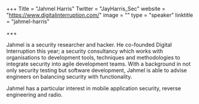 +++
Title = "Jahmel Harris"
Twitter = "JayHarris_Sec"
website = "https://www.digitalinterruption.com/"
image = ""
type = "speaker"
linktitle = "jahmel-harris"

+++

Jahmel is a security researcher and hacker. He co-founded Digital Interruption this year; a security consultancy which works with organisations to development tools, techniques and methodologies to integrate security into agile development teams. With a background in not only security testing but software development, Jahmel is able to advise engineers on balancing security with functionality.

Jahmel has a particular interest in mobile application security, reverse engineering and radio.
